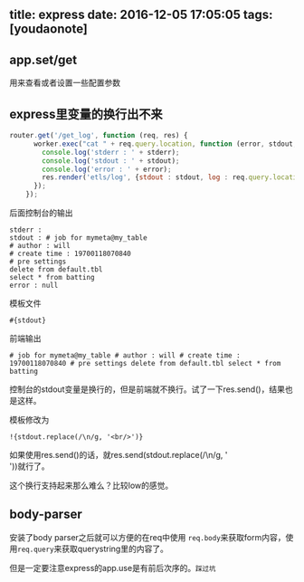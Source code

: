 
title: express
date: 2016-12-05 17:05:05
tags: [youdaonote]
---

app.set/get
---
用来查看或者设置一些配置参数



express里变量的换行出不来
---
```javascript
router.get('/get_log', function (req, res) {
      worker.exec("cat " + req.query.location, function (error, stdout, stderr) {
        console.log('stderr : ' + stderr);
        console.log('stdout : ' + stdout);
        console.log('error : ' + error);
        res.render('etls/log', {stdout : stdout, log : req.query.location});
      }); 
    });
```
后面控制台的输出
```
stderr : 
stdout : # job for mymeta@my_table
# author : will
# create time : 19700118070840
# pre settings 
delete from default.tbl
select * from batting
error : null

```
模板文件
```
#{stdout}
```

前端输出
```
# job for mymeta@my_table # author : will # create time : 19700118070840 # pre settings delete from default.tbl select * from batting
```
控制台的stdout变量是换行的，但是前端就不换行。试了一下res.send()，结果也是这样。

模板修改为
```jade
!{stdout.replace(/\n/g, '<br/>')}
```

如果使用res.send()的话，就res.send(stdout.replace(/\n/g, '<br/>'))就行了。

这个换行支持起来那么难么？比较low的感觉。



body-parser
---
安装了body parser之后就可以方便的在req中使用 `req.body`来获取form内容，使用`req.query`来获取querystring里的内容了。

但是一定要注意express的app.use是有前后次序的。`踩过坑`




